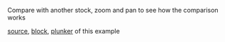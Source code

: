 
Compare with another stock, zoom and pan to see how the comparison works

[source](https://github.com/rrag/react-stockcharts/blob/master/docs/lib/charts/CandleStickChartWithCompare.jsx), [block](http://bl.ocks.org/rrag/759f1ada33878e3239a5), [plunker](http://plnkr.co/edit/gist:759f1ada33878e3239a5?p=preview) of this example
